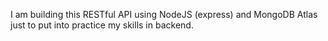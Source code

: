 I am building this RESTful API using NodeJS (express) and MongoDB Atlas just to put into practice my skills in backend.
